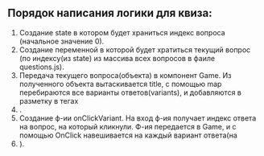 ## Порядок написания логики для квиза:

1.  Создание state в котором будет храниться индекс вопроса (начальное значение 0).
2.  Создание переменной в которой будет хратиться текущий вопрос (по индексу(из state) из массива всех вопросов в фаиле questions.js).
3.  Передача текущего вопроса(объекта) в компонент Game. Из полученного объекта вытаскивается title, с помощью map перебираются все варианты ответов(variants), и добавляются в разметку в тегах <li>. 
4.  Создание ф-ии onClickVariant. На вход ф-ия получает индекс ответа на вопрос, на который кликнули. Ф-ия передается в Game, и с помощью OnClick навешивается на каждый вариант ответа(на <li>).
